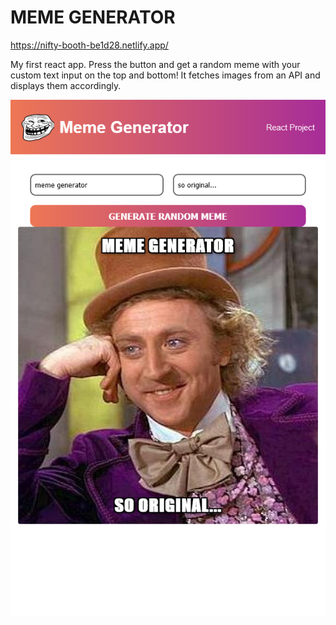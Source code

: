# MEME GENERATOR

https://nifty-booth-be1d28.netlify.app/

My first react app. Press the button and get a random meme with your custom text input on the top and bottom! It fetches images from an API and displays them accordingly.

![screen shot](https://github.com/ishubham326/meme-generator/blob/main/Image-1.png)
